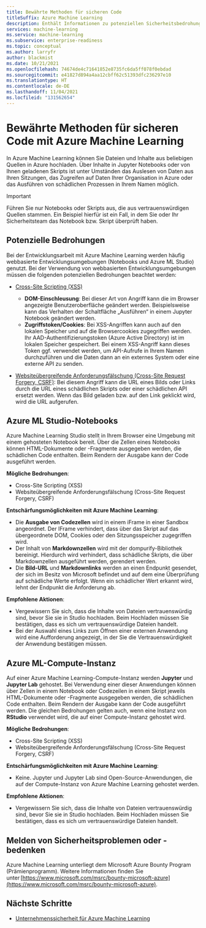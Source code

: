 ```yaml
---
title: Bewährte Methoden für sicheren Code
titleSuffix: Azure Machine Learning
description: Enthält Informationen zu potenziellen Sicherheitsbedrohungen bei der Entwicklung für Azure Machine Learning sowie zu Lösungen und bewährten Methoden.
services: machine-learning
ms.service: machine-learning
ms.subservice: enterprise-readiness
ms.topic: conceptual
ms.author: larryfr
author: blackmist
ms.date: 10/21/2021
ms.openlocfilehash: 74674de4c71641852e8735fc6da5ff078f0ebdad
ms.sourcegitcommit: e41827d894a4aa12cbff62c51393dfc236297e10
ms.translationtype: HT
ms.contentlocale: de-DE
ms.lasthandoff: 11/04/2021
ms.locfileid: "131562654"
---
```

# <a name="secure-code-best-practices-with-azure-machine-learning"></a>Bewährte Methoden für sicheren Code mit Azure Machine Learning

In Azure Machine Learning können Sie Dateien und Inhalte aus beliebigen Quellen in Azure hochladen. Über Inhalte in Jupyter Notebooks oder von Ihnen geladenen Skripts ist unter Umständen das Auslesen von Daten aus Ihren Sitzungen, das Zugreifen auf Daten Ihrer Organisation in Azure oder das Ausführen von schädlichen Prozessen in Ihrem Namen möglich.

> [!IMPORTANT]
> Führen Sie nur Notebooks oder Skripts aus, die aus vertrauenswürdigen Quellen stammen. Ein Beispiel hierfür ist ein Fall, in dem Sie oder Ihr Sicherheitsteam das Notebook bzw. Skript überprüft haben.

## <a name="potential-threats"></a>Potenzielle Bedrohungen

Bei der Entwicklungsarbeit mit Azure Machine Learning werden häufig webbasierte Entwicklungsumgebungen (Notebooks und Azure ML Studio) genutzt. Bei der Verwendung von webbasierten Entwicklungsumgebungen müssen die folgenden potenziellen Bedrohungen beachtet werden:

* [Cross-Site Scripting (XSS)](https://owasp.org/www-community/attacks/xss/)

    * __DOM-Einschleusung__: Bei dieser Art von Angriff kann die im Browser angezeigte Benutzeroberfläche geändert werden. Beispielsweise kann das Verhalten der Schaltfläche „Ausführen“ in einem Jupyter Notebook geändert werden.
    * __Zugriffstoken/Cookies__: Bei XSS-Angriffen kann auch auf den lokalen Speicher und auf die Browsercookies zugegriffen werden. Ihr AAD-Authentifizierungstoken (Azure Active Directory) ist im lokalen Speicher gespeichert. Bei einem XSS-Angriff kann dieses Token ggf. verwendet werden, um API-Aufrufe in Ihrem Namen durchzuführen und die Daten dann an ein externes System oder eine externe API zu senden.

* [Websiteübergreifende Anforderungsfälschung (Cross-Site Request Forgery, CSRF)](https://owasp.org/www-community/attacks/csrf): Bei diesem Angriff kann die URL eines Bilds oder Links durch die URL eines schädlichen Skripts oder einer schädlichen API ersetzt werden. Wenn das Bild geladen bzw. auf den Link geklickt wird, wird die URL aufgerufen.

## <a name="azure-ml-studio-notebooks"></a>Azure ML Studio-Notebooks

Azure Machine Learning Studio stellt in Ihrem Browser eine Umgebung mit einem gehosteten Notebook bereit. Über die Zellen eines Notebooks können HTML-Dokumente oder -Fragmente ausgegeben werden, die schädlichen Code enthalten.  Beim Rendern der Ausgabe kann der Code ausgeführt werden.

__Mögliche Bedrohungen__:
* Cross-Site Scripting (XSS)
* Websiteübergreifende Anforderungsfälschung (Cross-Site Request Forgery, CSRF)

__Entschärfungsmöglichkeiten mit Azure Machine Learning__:
* Die __Ausgabe von Codezellen__ wird in einem iFrame in einer Sandbox angeordnet. Der IFrame verhindert, dass über das Skript auf das übergeordnete DOM, Cookies oder den Sitzungsspeicher zugegriffen wird.
* Der Inhalt von __Markdownzellen__ wird mit der dompurify-Bibliothek bereinigt. Hierdurch wird verhindert, dass schädliche Skripts, die über Markdownzellen ausgeführt werden, gerendert werden.
* Die __Bild-URL__ und __Markdownlinks__ werden an einen Endpunkt gesendet, der sich im Besitz von Microsoft befindet und auf dem eine Überprüfung auf schädliche Werte erfolgt. Wenn ein schädlicher Wert erkannt wird, lehnt der Endpunkt die Anforderung ab.

__Empfohlene Aktionen__:
* Vergewissern Sie sich, dass die Inhalte von Dateien vertrauenswürdig sind, bevor Sie sie in Studio hochladen. Beim Hochladen müssen Sie bestätigen, dass es sich um vertrauenswürdige Dateien handelt.
* Bei der Auswahl eines Links zum Öffnen einer externen Anwendung wird eine Aufforderung angezeigt, in der Sie die Vertrauenswürdigkeit der Anwendung bestätigen müssen.

## <a name="azure-ml-compute-instance"></a>Azure ML-Compute-Instanz

Auf einer Azure Machine Learning-Compute-Instanz werden __Jupyter__ und __Jupyter Lab__ gehostet. Bei Verwendung einer dieser Anwendungen können über Zellen in einem Notebook oder Codezeilen in einem Skript jeweils HTML-Dokumente oder -Fragmente ausgegeben werden, die schädlichen Code enthalten. Beim Rendern der Ausgabe kann der Code ausgeführt werden. Die gleichen Bedrohungen gelten auch, wenn eine Instanz von __RStudio__ verwendet wird, die auf einer Compute-Instanz gehostet wird.

__Mögliche Bedrohungen__:
* Cross-Site Scripting (XSS)
* Websiteübergreifende Anforderungsfälschung (Cross-Site Request Forgery, CSRF)

__Entschärfungsmöglichkeiten mit Azure Machine Learning__:
* Keine. Jupyter und Jupyter Lab sind Open-Source-Anwendungen, die auf der Compute-Instanz von Azure Machine Learning gehostet werden.

__Empfohlene Aktionen__:
* Vergewissern Sie sich, dass die Inhalte von Dateien vertrauenswürdig sind, bevor Sie sie in Studio hochladen. Beim Hochladen müssen Sie bestätigen, dass es sich um vertrauenswürdige Dateien handelt.

## <a name="report-security-issues-or-concerns"></a>Melden von Sicherheitsproblemen oder -bedenken 

Azure Machine Learning unterliegt dem Microsoft Azure Bounty Program (Prämienprogramm). Weitere Informationen finden Sie unter [https://www.microsoft.com/msrc/bounty-microsoft-azure](https://www.microsoft.com/msrc/bounty-microsoft-azure).

## <a name="next-steps"></a>Nächste Schritte

* [Unternehmenssicherheit für Azure Machine Learning](concept-enterprise-security.md)